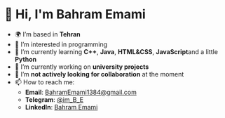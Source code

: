 # 👋 Hi, I'm Bahram Emami

- 🌍 I’m based in **Tehran**
- 👀 I’m interested in programming
- 🌱 I’m currently learning **C++**, **Java**, **HTML&CSS**, **JavaScript**and a little **Python**
- 🎯 I’m currently working on **university projects**
- 🤝 I’m **not actively looking for collaboration** at the moment
- 📫 How to reach me:
  - **Email**: BahramEmami1384@gmail.com
  - **Telegram**: [@im_B_E](https://t.me/im_B_E)
  - **LinkedIn**: [Bahram Emami](https://www.linkedin.com/in/bahram-emami-60ab56316)
